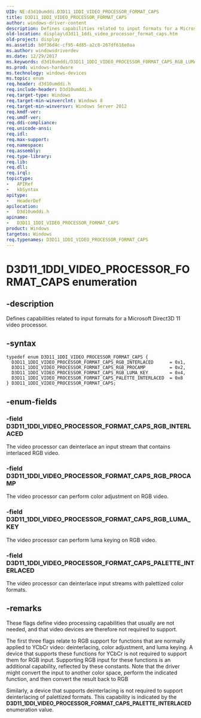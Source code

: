 ```yaml
---
UID: NE:d3d10umddi.D3D11_1DDI_VIDEO_PROCESSOR_FORMAT_CAPS
title: D3D11_1DDI_VIDEO_PROCESSOR_FORMAT_CAPS
author: windows-driver-content
description: Defines capabilities related to input formats for a Microsoft Direct3D 11 video processor.
old-location: display\d3d11_1ddi_video_processor_format_caps.htm
old-project: display
ms.assetid: b0f36d4c-cf95-4d85-a2c8-267df618e0aa
ms.author: windowsdriverdev
ms.date: 12/29/2017
ms.keywords: d3d10umddi/D3D11_1DDI_VIDEO_PROCESSOR_FORMAT_CAPS_RGB_LUMA_KEY, D3D11_1DDI_VIDEO_PROCESSOR_FORMAT_CAPS_PALETTE_INTERLACED, D3D11_1DDI_VIDEO_PROCESSOR_FORMAT_CAPS enumeration [Display Devices], display.d3d11_1ddi_video_processor_format_caps, d3d10umddi/D3D11_1DDI_VIDEO_PROCESSOR_FORMAT_CAPS, d3d10umddi/D3D11_1DDI_VIDEO_PROCESSOR_FORMAT_CAPS_RGB_INTERLACED, D3D11_1DDI_VIDEO_PROCESSOR_FORMAT_CAPS, d3d10umddi/D3D11_1DDI_VIDEO_PROCESSOR_FORMAT_CAPS_PALETTE_INTERLACED, D3D11_1DDI_VIDEO_PROCESSOR_FORMAT_CAPS_RGB_LUMA_KEY, D3D11_1DDI_VIDEO_PROCESSOR_FORMAT_CAPS_RGB_INTERLACED, D3D11_1DDI_VIDEO_PROCESSOR_FORMAT_CAPS_RGB_PROCAMP, d3d10umddi/D3D11_1DDI_VIDEO_PROCESSOR_FORMAT_CAPS_RGB_PROCAMP
ms.prod: windows-hardware
ms.technology: windows-devices
ms.topic: enum
req.header: d3d10umddi.h
req.include-header: D3d10umddi.h
req.target-type: Windows
req.target-min-winverclnt: Windows 8
req.target-min-winversvr: Windows Server 2012
req.kmdf-ver: 
req.umdf-ver: 
req.ddi-compliance: 
req.unicode-ansi: 
req.idl: 
req.max-support: 
req.namespace: 
req.assembly: 
req.type-library: 
req.lib: 
req.dll: 
req.irql: 
topictype: 
-	APIRef
-	kbSyntax
apitype: 
-	HeaderDef
apilocation: 
-	D3d10umddi.h
apiname: 
-	D3D11_1DDI_VIDEO_PROCESSOR_FORMAT_CAPS
product: Windows
targetos: Windows
req.typenames: D3D11_1DDI_VIDEO_PROCESSOR_FORMAT_CAPS
---
```


# D3D11_1DDI_VIDEO_PROCESSOR_FORMAT_CAPS enumeration


## -description


Defines capabilities related to input formats for a Microsoft Direct3D 11 video processor.


## -syntax


````
typedef enum D3D11_1DDI_VIDEO_PROCESSOR_FORMAT_CAPS { 
  D3D11_1DDI_VIDEO_PROCESSOR_FORMAT_CAPS_RGB_INTERLACED      = 0x1,
  D3D11_1DDI_VIDEO_PROCESSOR_FORMAT_CAPS_RGB_PROCAMP         = 0x2,
  D3D11_1DDI_VIDEO_PROCESSOR_FORMAT_CAPS_RGB_LUMA_KEY        = 0x4,
  D3D11_1DDI_VIDEO_PROCESSOR_FORMAT_CAPS_PALETTE_INTERLACED  = 0x8
} D3D11_1DDI_VIDEO_PROCESSOR_FORMAT_CAPS;
````


## -enum-fields




### -field D3D11_1DDI_VIDEO_PROCESSOR_FORMAT_CAPS_RGB_INTERLACED

The video processor can deinterlace an input stream that contains interlaced RGB video.


### -field D3D11_1DDI_VIDEO_PROCESSOR_FORMAT_CAPS_RGB_PROCAMP

The video processor can perform color adjustment on RGB video.


### -field D3D11_1DDI_VIDEO_PROCESSOR_FORMAT_CAPS_RGB_LUMA_KEY

The video processor can perform luma keying on RGB video.


### -field D3D11_1DDI_VIDEO_PROCESSOR_FORMAT_CAPS_PALETTE_INTERLACED

The video processor can deinterlace input streams with palettized color formats.


## -remarks


These flags define video processing capabilities that usually are not needed, and that video devices are therefore not required to support.

The first three flags relate to RGB support for functions that are normally applied to YCbCr video: deinterlacing, color adjustment, and luma keying. A device that supports these functions for YCbCr is not required to support them for RGB input. Supporting RGB input for these functions is an additional capability, reflected by these constants. Note that the driver might convert the input to another color space, perform the indicated function, and then convert the result back to RGB

Similarly, a device that supports deinterlacing is not required to support deinterlacing of palettized formats. This capability is indicated by the <b>D3D11_1DDI_VIDEO_PROCESSOR_FORMAT_CAPS_PALETTE_INTERLACED</b>  enumeration value.


